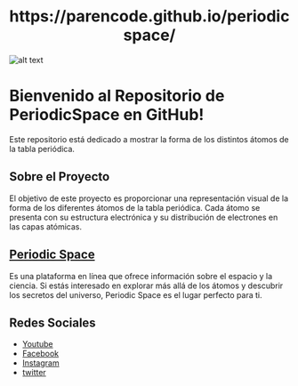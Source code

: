 <h1 align="center">https://parencode.github.io/periodicspace/</h1>


![alt text](https://parencode.github.io/periodicspace/images/universoMini_logo3-1024x1024.png)


# Bienvenido al Repositorio de PeriodicSpace en GitHub!

Este repositorio está dedicado a mostrar la forma de los distintos átomos de la tabla periódica.

## Sobre el Proyecto

El objetivo de este proyecto es proporcionar una representación visual de la forma de los diferentes átomos de la tabla periódica. Cada átomo se presenta con su estructura electrónica y su distribución de electrones en las capas atómicas.

## [Periodic Space](https://parencode.github.io/periodicspace/) 

Es una plataforma en línea que ofrece información sobre el espacio y la ciencia. Si estás interesado en explorar más allá de los átomos y descubrir los secretos del universo, Periodic Space es el lugar perfecto para ti.





## Redes Sociales
- [Youtube](https://www.youtube.com/channel/UCqSA-YYLNLYzMyE0x_x4SVw)
- [Facebook](https://www.facebook.com/Periodicspace)
- [Instagram](https://www.instagram.com/periodicspace_com/)
- [twitter](https://twitter.com/periodicspace)

